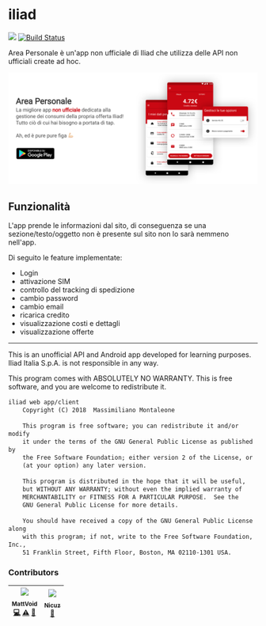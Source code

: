 # iliad
<a href="https://paypal.me/fast0n" title="Donate"><img src="https://img.shields.io/badge/Donate-PayPal-009cde.svg?style=flat-square"></a>
[![Build Status](https://travis-ci.org/Fast0n/iliad.svg?branch=master)](https://travis-ci.org/Fast0n/iliad)

Area Personale è un'app non ufficiale di Iliad che utilizza delle API non ufficiali create ad hoc.

<p align="center"><a href="https://play.google.com/store/apps/details?id=com.fast0n.ipersonalarea" target="_blank"><img src='img/AreaPersonale_cover.png' alt='Area Personale' /></a></p>

## Funzionalità
L'app prende le informazioni dal sito, di conseguenza se una sezione/testo/oggetto non è presente sul sito non lo sarà nemmeno nell'app.

Di seguito le feature implementate:
* Login
* attivazione SIM
* controllo del tracking di spedizione
* cambio password
* cambio email
* ricarica credito
* visualizzazione costi e dettagli
* visualizzazione offerte

<hr>

This is an unofficial API and Android app developed for learning purposes. Iliad Italia S.p.A. is not responsible in any way.

This program comes with ABSOLUTELY NO WARRANTY. This is free software, and you are welcome to redistribute it.

```
iliad web app/client
    Copyright (C) 2018  Massimiliano Montaleone

    This program is free software; you can redistribute it and/or modify
    it under the terms of the GNU General Public License as published by
    the Free Software Foundation; either version 2 of the License, or
    (at your option) any later version.

    This program is distributed in the hope that it will be useful,
    but WITHOUT ANY WARRANTY; without even the implied warranty of
    MERCHANTABILITY or FITNESS FOR A PARTICULAR PURPOSE.  See the
    GNU General Public License for more details.

    You should have received a copy of the GNU General Public License along
    with this program; if not, write to the Free Software Foundation, Inc.,
    51 Franklin Street, Fifth Floor, Boston, MA 02110-1301 USA.
```
### Contributors

<!-- ALL-CONTRIBUTORS-LIST:START - Do not remove or modify this section -->
| [<img src="https://avatars2.githubusercontent.com/u/28840100?s=400&v=4" width="110px;"/><br /><sub>MattVoid</sub>](https://github.com/MattVoid)<br />[💻](https://github.com/Fast0n/iliad/commits?author=mattvoid "Code") [⚠️](https://github.com/Fast0n/iliad/commits?author=mattvoid "Tests") [🐛](https://github.com/Fast0n/iliad/issues?q=author%3Amattvoid "Bug reports") | [<img src="https://avatars2.githubusercontent.com/u/3705140?s=460&v=4" width="110px;"/><br /><sub>Nicuz</sub>](https://github.com/Nicuz)<br />[🎨]("Design") |
| :---: | :---: |
<!-- ALL-CONTRIBUTORS-LIST:END -->
